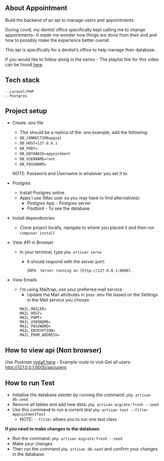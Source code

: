 ## About Appointment
Build the backend of an api to manage users and appointments. 

During covid, my dentist office specifically kept calling me to change appointments- It made me wonder how things are done from their end and how to possibly make the experience better overall. 

This api is specifically for a dentist’s office to help manage their database.

If you would like to follow along in the series - The playlist link for this video can be found <a href="https://www.youtube.com/playlist?list=PLxyLoVOL_gY5SzhYeWqDkKHxxl8hETqQb" target="_blank">here</a>
<br>

## Tech stack
    - Laravel/PHP
    - Postgres

## Project setup
- Create .env file
    - This should be a replica of the .env.example, add the following:
    - `DB_CONNECTION=pgsql`
    - `DB_HOST=127.0.0.1`
    - `DB_PORT=`
    - `DB_DATABASE=appointment`
    - `DB_USERNAME=root`
    - `DB_PASSWORD=`

    NOTE: Password and Username is whatever you set it to. 

- Postgres
    - Install Postgres online
    - Apps I use (Mac user so you may have to find alternatives): 
        - Postgres App - Postgres server
        - Postbird - To see the database

- Install dependencies 
    - Clone project locally, navigate to where you placed it and then run `composer install`

- View API in Browser
    - In your terminal, type `php artisan serve` 
        - It should respond with the server port:

            ```INFO  Server running on [http://127.0.0.1:8000].```

- View Emails
    - I'm using Mailtrap, use your preferred mail service
        - Update the Mail attributes in your .env file based on the Settings in the Mail service you choose
        ```
        MAIL_MAILER=
        MAIL_HOST=
        MAIL_PORT=
        MAIL_USERNAME=
        MAIL_PASSWORD=
        MAIL_ENCRYPTION=
        MAIL_FROM_ADDRESS=
        ```

## How to view api (Non browser)
Use Postman [install here](https://www.postman.com/downloads/)
    - Example route to visit Get all users: http://127.0.0.1:8000/api/users

## How to run Test
- Initialise the database seeder by running the command: `php artisan db:seed`
- Remove all tables and add new data: `php artisan migrate:fresh --seed`
- Use this command to run a current test `php artisan test --filter AppointmentTest`
    - NOTE: `--filter` allows you to run one test class

**If you need to make changes to the database:**
- Run the command: `php artisan migrate:fresh --seed`
- Make your changes
- Then run the command `php artisan db:seed` and confirm your changes in the database.
